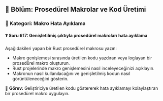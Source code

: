 ## 📘 Bölüm: Prosedürel Makrolar ve Kod Üretimi  
### 🔹 Kategori: Makro Hata Ayıklama  
#### ❓ Soru 617: Genişletilmiş çıktıyla prosedürel makroları hata ayıklama

Aşağıdakileri yapan bir Rust prosedürel makrosu yazın:

- Makro genişlemesi sırasında üretilen kodu yazdıran veya loglayan bir prosedürel makro oluşturun.
- Rust projelerinde makro genişlemesini nasıl inceleyeceğinizi açıklayın.
- Makronun nasıl kullanılacağını ve genişletilmiş kodun nasıl görüntüleneceğini gösterin.

🔧 **Görev:** Geliştiriciye üretilen kodu göstererek hata ayıklamayı kolaylaştıran bir prosedürel makro uygulayın.
